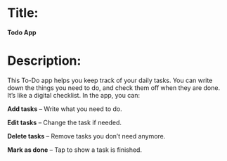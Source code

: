 # Title: 
**Todo App**

# Description: 
This To-Do app helps you keep track of your daily tasks. You can write down the things you need to do, and check them off when they are done. It’s like a digital checklist.
In the app, you can:

**Add tasks** – Write what you need to do.

**Edit tasks** – Change the task if needed.

**Delete tasks** – Remove tasks you don’t need anymore.

**Mark as done** – Tap to show a task is finished.
